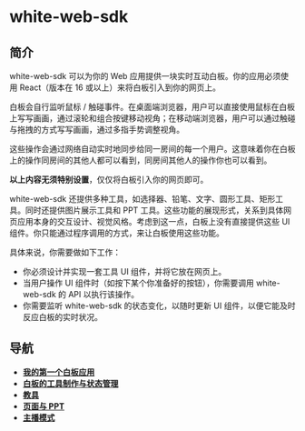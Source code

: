 # white-web-sdk

## 简介

white-web-sdk 可以为你的 Web 应用提供一块实时互动白板。你的应用必须使用 React（版本在 16 或以上）来将白板引入到你的网页上。

白板会自行监听鼠标 / 触碰事件。在桌面端浏览器，用户可以直接使用鼠标在白板上写写画画，通过滚轮和组合按键移动视角；在移动端浏览器，用户可以通过触碰与拖拽的方式写写画画，通过多指手势调整视角。

这些操作会通过网络自动实时地同步给同一房间的每一个用户。这意味着你在白板上的操作同房间的其他人都可以看到，同房间其他人的操作你也可以看到。

**以上内容无须特别设置**，仅仅将白板引入你的网页即可。

white-web-sdk 还提供多种工具，如选择器、铅笔、文字、圆形工具、矩形工具。同时还提供图片展示工具和 PPT 工具。这些功能的展现形式，关系到具体网页应用本身的交互设计、视觉风格。考虑到这一点，白板上没有直接提供这些 UI 组件。你只能通过程序调用的方式，来让白板使用这些功能。

具体来说，你需要做如下工作：

- 你必须设计并实现一套工具 UI 组件，并将它放在网页上。
- 当用户操作 UI 组件时（如按下某个你准备好的按钮），你需要调用 white-web-sdk 的 API 以执行该操作。
- 你需要监听 white-web-sdk 的状态变化，以随时更新 UI 组件，以便它能及时反应白板的实时状况。

## 导航

- **[我的第一个白板应用](documents/my-first-whiteboard-application.md)**
- **[白板的工具制作与状态管理](documents/whiteboard-state.md)**
- **[教具](documents/appliances.md)**
- **[页面与 PPT](documents/page-and-ppt.md)**
- **[主播模式](documents/broadcaster-mode.md)**